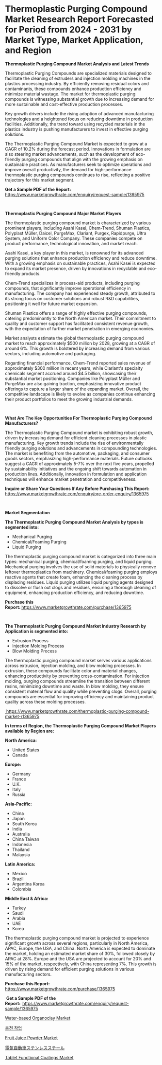 <p><h1>Thermoplastic Purging Compound Market Research Report Forecasted for Period from 2024 -  2031 by Market Type, Market Application, and Region</h1></p><p><strong>Thermoplastic Purging Compound Market Analysis and Latest Trends</strong></p>
<p><p>Thermoplastic Purging Compounds are specialized materials designed to facilitate the cleaning of extruders and injection molding machines in the plastics processing industry. By efficiently removing residual colors and contaminants, these compounds enhance production efficiency and minimize material wastage. The market for thermoplastic purging compounds is witnessing substantial growth due to increasing demand for more sustainable and cost-effective production processes. </p><p>Key growth drivers include the rising adoption of advanced manufacturing technologies and a heightened focus on reducing downtime in production facilities. Additionally, the trend toward using recycled materials in the plastics industry is pushing manufacturers to invest in effective purging solutions. </p><p>The Thermoplastic Purging Compound Market is expected to grow at a CAGR of 10.2% during the forecast period. Innovations in formulation are also steering market advancements, such as the development of eco-friendly purging compounds that align with the growing emphasis on sustainable practices. As manufacturers seek to optimize operations and improve overall productivity, the demand for high-performance thermoplastic purging compounds continues to rise, reflecting a positive trajectory for this market segment.</p></p>
<p><strong>Get a Sample PDF of the Report:&nbsp;</strong> <a href="https://www.marketgrowthrate.com/enquiry/request-sample/1365975">https://www.marketgrowthrate.com/enquiry/request-sample/1365975</a></p>
<p>&nbsp;</p>
<p><strong>Thermoplastic Purging Compound Major Market Players</strong></p>
<p><p>The thermoplastic purging compound market is characterized by various prominent players, including Asahi Kasei, Chem-Trend, Shuman Plastics, Polyplast Müller, Daicel, PurgeMax, Clariant, Purgex, Rapidpurge, Ultra System, and Uniform Color Company. These companies compete on product performance, technological innovation, and market reach.</p><p>Asahi Kasei, a key player in this market, is renowned for its advanced purging solutions that enhance production efficiency and reduce downtime. With a growing emphasis on sustainable practices, Asahi Kasei is expected to expand its market presence, driven by innovations in recyclable and eco-friendly products.</p><p>Chem-Trend specializes in process-aid products, including purging compounds, that significantly improve operational efficiency in manufacturing. The company has experienced steady growth, attributed to its strong focus on customer solutions and robust R&D capabilities, positioning it well for future market expansion.</p><p>Shuman Plastics offers a range of highly effective purging compounds, catering predominantly to the North American market. Their commitment to quality and customer support has facilitated consistent revenue growth, with the expectation of further market penetration in emerging economies.</p><p>Market analysts estimate the global thermoplastic purging compound market to reach approximately $500 million by 2028, growing at a CAGR of around 6%. This growth is bolstered by increasing demand from various sectors, including automotive and packaging.</p><p>Regarding financial performance, Chem-Trend reported sales revenue of approximately $300 million in recent years, while Clariant's specialty chemicals segment accrued around $4.5 billion, showcasing their substantial market positioning. Companies like Polyplast Müller and PurgeMax are also gaining traction, emphasizing innovative product offerings to capture a larger share of the expanding market. Overall, the competitive landscape is likely to evolve as companies continue enhancing their product portfolios to meet the growing industrial demands.</p></p>
<p>&nbsp;</p>
<p><strong>What Are The Key Opportunities For Thermoplastic Purging Compound Manufacturers?</strong></p>
<p><p>The Thermoplastic Purging Compound market is exhibiting robust growth, driven by increasing demand for efficient cleaning processes in plastic manufacturing. Key growth trends include the rise of environmentally friendly purging solutions and advancements in compounding technologies. The market is benefiting from the automotive, packaging, and consumer goods sectors, emphasizing high-performance materials. Future outlooks suggest a CAGR of approximately 5-7% over the next five years, propelled by sustainability initiatives and the ongoing shift towards automation in production lines. Additionally, innovation in formulation and application techniques will enhance market penetration and competitiveness.</p></p>
<p><strong>Inquire or Share Your Questions If Any Before Purchasing This Report:</strong> <a href="https://www.marketgrowthrate.com/enquiry/pre-order-enquiry/1365975">https://www.marketgrowthrate.com/enquiry/pre-order-enquiry/1365975</a></p>
<p>&nbsp;</p>
<p><strong>Market Segmentation</strong></p>
<p><strong>The Thermoplastic Purging Compound Market Analysis by types is segmented into:</strong></p>
<p><ul><li>Mechanical Purging</li><li>Chemical/Foaming Purging</li><li>Liquid Purging</li></ul></p>
<p><p>The thermoplastic purging compound market is categorized into three main types: mechanical purging, chemical/foaming purging, and liquid purging. Mechanical purging involves the use of solid materials to physically remove leftover thermoplastics from machinery. Chemical/foaming purging employs reactive agents that create foam, enhancing the cleaning process by displacing residues. Liquid purging utilizes liquid purging agents designed to dissolve or flush out clogs and residues, ensuring a thorough cleaning of equipment, enhancing production efficiency, and reducing downtime.</p></p>
<p><strong>Purchase this Report:&nbsp;</strong><a href="https://www.marketgrowthrate.com/purchase/1365975">https://www.marketgrowthrate.com/purchase/1365975</a></p>
<p>&nbsp;</p>
<p><strong>The Thermoplastic Purging Compound Market Industry Research by Application is segmented into:</strong></p>
<p><ul><li>Extrusion Process</li><li>Injection Molding Process</li><li>Blow Molding Process</li></ul></p>
<p><p>The thermoplastic purging compound market serves various applications across extrusion, injection molding, and blow molding processes. In extrusion, these compounds facilitate color and material changes, enhancing productivity by preventing cross-contamination. For injection molding, purging compounds streamline the transition between different resins, minimizing downtime and waste. In blow molding, they ensure consistent material flow and quality while preventing clogs. Overall, purging compounds are essential for improving efficiency and maintaining product quality across these molding processes.</p></p>
<p><a href="https://www.marketgrowthrate.com/thermoplastic-purging-compound-market-r1365975">&nbsp;https://www.marketgrowthrate.com/thermoplastic-purging-compound-market-r1365975</a></p>
<p><strong>In terms of Region, the Thermoplastic Purging Compound Market Players available by Region are:</strong></p>
<p>
    <p> <strong> North America: </strong>
        <ul>
            <li>United States</li>
            <li>Canada</li>
        </ul>
        </p> 
    <p> <strong> Europe: </strong>
        <ul>
            <li>Germany</li>
            <li>France</li>
            <li>U.K.</li>
            <li>Italy</li>
            <li>Russia</li>
        </ul>
        </p> 
    <p> <strong> Asia-Pacific: </strong>
        <ul>
            <li>China</li>
            <li>Japan</li>
            <li>South Korea</li>
            <li>India</li>
            <li>Australia</li>
            <li>China Taiwan</li>
            <li>Indonesia</li>
            <li>Thailand</li>
            <li>Malaysia</li>
        </ul>
        </p> 
    <p> <strong> Latin America: </strong>
        <ul>
            <li>Mexico</li>
            <li>Brazil</li>
            <li>Argentina Korea</li>
            <li>Colombia</li>
        </ul>
        </p> 
    <p> <strong> Middle East & Africa: </strong>
        <ul>
            <li>Turkey</li>
            <li>Saudi</li>
            <li>Arabia</li>
            <li>UAE</li>
            <li>Korea</li>
        </ul>
    </p>
    </p>
<p><p>The thermoplastic purging compound market is projected to experience significant growth across several regions, particularly in North America, APAC, Europe, the USA, and China. North America is expected to dominate the market, holding an estimated market share of 30%, followed closely by APAC at 28%. Europe and the USA are projected to account for 20% and 15% of the market, respectively, with China representing 7%. This growth is driven by rising demand for efficient purging solutions in various manufacturing sectors.</p></p>
<p><strong>Purchase this Report: </strong><a href="https://www.marketgrowthrate.com/purchase/1365975">https://www.marketgrowthrate.com/purchase/1365975</a></p>
<p>&nbsp;<strong>Get a Sample PDF of the Report:&nbsp;&nbsp;</strong><a href="https://www.marketgrowthrate.com/enquiry/request-sample/1365975">https://www.marketgrowthrate.com/enquiry/request-sample/1365975</a></p>
<p><strong></strong></p>
<p><p><a href="https://issuu.com/reportprime-2/docs/water-based-organoclay-market-size-_46cedc61bb1bf3">Water-based Organoclay Market</a></p><p><a href="https://medium.com/@rekhakhatun65/%EC%84%B1%EA%B3%B5%EC%9D%84-%EC%9C%84%ED%95%9C-%EC%A0%84%EB%9E%B5%EC%A0%81-%EB%A1%9C%EB%93%9C%EB%A7%B5-%EA%B8%80%EB%A1%9C%EB%B2%8C-%EC%B6%A9%EC%A0%84-%EC%9A%B4%EC%98%81-%EC%8B%9C%EC%9E%A5-%EB%B6%84%EC%84%9D-2024-2031-090ff53833d6?postPublishedType=repub">충전 작업</a></p><p><a href="https://www.linkedin.com/pulse/booming-fruit-juice-powder-market-sector-analysis-growth-nefyc">Fruit Juice Powder Market</a></p><p><a href="https://medium.com/@tatumkoelpin2017/%E9%9B%BB%E6%B0%97%E8%87%AA%E5%8B%95%E8%BB%8A%E7%94%A8%E3%82%B9%E3%83%86%E3%83%B3%E3%83%AC%E3%82%B9%E3%82%B9%E3%83%81%E3%83%BC%E3%83%AB%E5%B8%82%E5%A0%B4%E3%81%AE%E5%B1%95%E6%9C%9B-%E6%A5%AD%E7%95%8C%E3%81%AE%E5%AE%8C%E5%85%A8%E5%88%86%E6%9E%90-2024%E5%B9%B4%E3%81%8B%E3%82%892031%E5%B9%B4-a66f3375c8eb">電気自動車ステンレススチール</a></p><p><a href="https://issuu.com/reportprime-2/docs/tablet-functional-coatings-market-s_37b9d2000312cc">Tablet Functional Coatings Market</a></p></p>